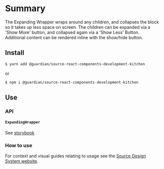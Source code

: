 # Summary

The Expanding Wrapper wraps around any children, and collapses the block so it takes up less space on screen. The children can be expanded via a 'Show More' button, and collapsed again via a 'Show Less' Button. Additional content can be rendered inline with the show/hide button.

## Install

```sh
$ yarn add @guardian/source-react-components-development-kitchen
```

or

```sh
$ npm i @guardian/source-react-components-development-kitchen
```

## Use

### API

#### `ExpandingWrapper`

See [storybook](https://guardian.github.io/csnx/?path=/story/source-react-components-development-kitchen_expandingwrapper--expanding-wrapper)

### How to use

For context and visual guides relating to usage see the [Source Design System website](https://www.theguardian.design/2a1e5182b/p/108ed3-user-feedback/b/3803b4/t/08c895).
